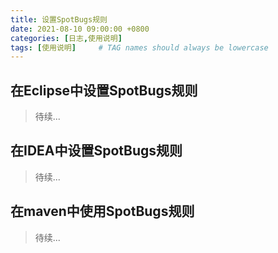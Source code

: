 ```yaml
---
title: 设置SpotBugs规则
date: 2021-08-10 09:00:00 +0800
categories: [日志,使用说明]
tags: [使用说明]     # TAG names should always be lowercase
---
```


## 在Eclipse中设置SpotBugs规则
> 待续...

## 在IDEA中设置SpotBugs规则
> 待续...

## 在maven中使用SpotBugs规则
> 待续...


